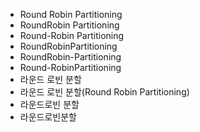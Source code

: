 ﻿- Round Robin Partitioning
- RoundRobin Partitioning
- Round-Robin Partitioning
- RoundRobinPartitioning
- RoundRobin-Partitioning
- Round-RobinPartitioning
- 라운드 로빈 분할
- 라운드 로빈 분할(Round Robin Partitioning)
- 라운드로빈 분할
- 라운드로빈분할
